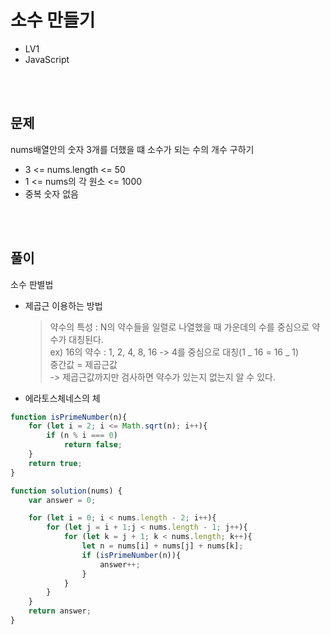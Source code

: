 # 소수 만들기

- LV1
- JavaScript

<br><br>

## 문제

nums배열안의 숫자 3개를 더했을 떄 소수가 되는 수의 개수 구하기

- 3 <= nums.length <= 50
- 1 <= nums의 각 원소 <= 1000
- 중복 숫자 없음

<br><br>

## 풀이

소수 판별법

- 제곱근 이용하는 방법

  > 약수의 특성 : N의 약수들을 일렬로 나열했을 때 가운데의 수를 중심으로 약수가 대칭된다.
  > <br> ex) 16의 약수 : 1, 2, 4, 8, 16 -> 4를 중심으로 대칭(1 _ 16 = 16 _ 1)
  > <br> 중간값 = 제곱근값
  > <br> -> 제곱근값까지만 검사하면 약수가 있는지 없는지 알 수 있다.

- 에라토스체네스의 체

```javaScript
function isPrimeNumber(n){
    for (let i = 2; i <= Math.sqrt(n); i++){
        if (n % i === 0)
            return false;
    }
    return true;
}

function solution(nums) {
    var answer = 0;

    for (let i = 0; i < nums.length - 2; i++){
        for (let j = i + 1;j < nums.length - 1; j++){
            for (let k = j + 1; k < nums.length; k++){
                let n = nums[i] + nums[j] + nums[k];
                if (isPrimeNumber(n)){
                    answer++;
                }
            }
        }
    }
    return answer;
}
```
